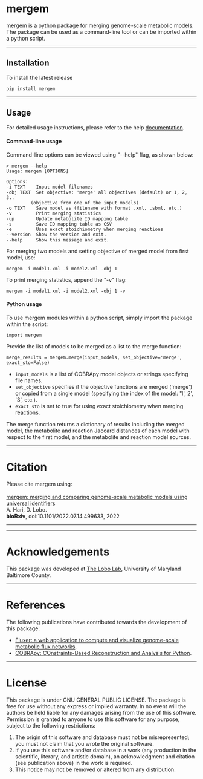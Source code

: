 mergem
======
mergem is a python package for merging genome-scale metabolic models.
The package can be used as a command-line tool or can be imported within a python script.

------


Installation
------
To install the latest release  

    pip install mergem

------

Usage
------
For detailed usage instructions, please refer to the help [documentation](https://mergem.readthedocs.io/en/latest/).

#### Command-line usage
Command-line options can be viewed using "--help" flag, as shown below:

    > mergem --help
    Usage: mergem [OPTIONS]

    Options:
    -i TEXT    Input model filenames
    -obj TEXT  Set objective: 'merge' all objectives (default) or 1, 2, 3..
             (objective from one of the input models)
    -o TEXT    Save model as (filename with format .xml, .sbml, etc.)
    -v         Print merging statistics
    -up        Update metabolite ID mapping table
    -s         Save ID mapping table as CSV
    -e         Uses exact stoichiometry when merging reactions
    --version  Show the version and exit.
    --help     Show this message and exit.
 
For merging two models and setting objective of merged model from first model, use:

    mergem -i model1.xml -i model2.xml -obj 1

To print merging statistics, append the "-v" flag:

    mergem -i model1.xml -i model2.xml -obj 1 -v 

#### Python usage

To use mergem modules within a python script, simply import the package within the script:

    import mergem

Provide the list of models to be merged as a list to the merge function:

    merge_results = mergem.merge(input_models, set_objective='merge', exact_sto=False)

* `input_models` is a list of COBRApy model objects or strings specifying file names.
* `set_objective` specifies if the objective functions are merged ('merge') or copied from a single model (specifying the index of the model: '1', 2', '3', etc.).
* `exact_sto` is set to true for using exact stoichiometry when merging reactions.


The merge function returns a dictionary of results including the merged model,
the metabolite and reaction Jaccard distances of each model with respect to the first model, and the 
metabolite and reaction model sources. 

------
Citation
======
Please cite mergem using: <br>
<br> [mergem: merging and comparing genome-scale metabolic models using universal identifiers](https://doi.org/10.1101/2022.07.14.499633)
<br> A. Hari, D. Lobo.
<br> <b>bioRxiv</b>, doi:10.1101/2022.07.14.499633, 2022

------

------
Acknowledgements 
======

This package was developed at [The Lobo Lab](https://lobolab.umbc.edu), University of Maryland Baltimore County.

------

References
======
The following publications have contributed towards the development of this package:
* [Fluxer: a web application to compute and visualize genome-scale metabolic flux networks](https://doi.org/10.1093/nar/gkaa409).
* [COBRApy: COnstraints-Based Reconstruction and Analysis for Python](http://dx.doi.org/doi:10.1186/1752-0509-7-74).

------

License
======
This package is under GNU GENERAL PUBLIC LICENSE. The package is free for use without any express or implied warranty.
In no event will the authors be held liable for any damages arising from the
use of this software. Permission is granted to anyone to use this software for any purpose, 
subject to the following restrictions:

1. The origin of this software and database must not be misrepresented;
   you must not claim that you wrote the original software.
2. If you use this software and/or database in a work (any production in the scientific, literary, and artistic domain), 
   an acknowledgment and citation (see publication above) in the work is required.
3. This notice may not be removed or altered from any distribution.